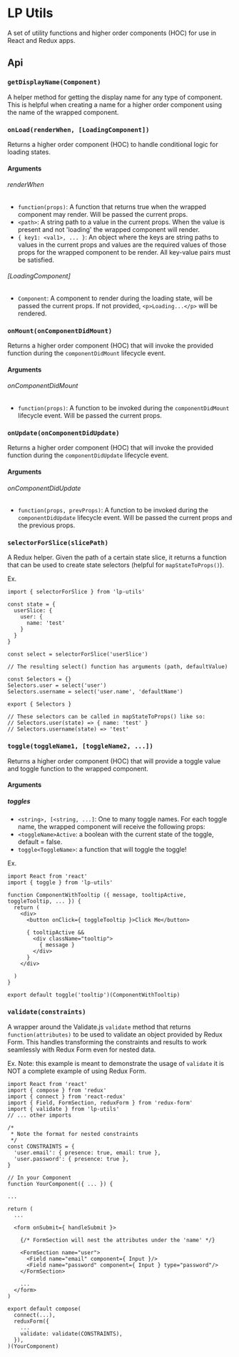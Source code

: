 # LP Utils
A set of utility functions and higher order components (HOC) for use in React and Redux apps.

## Api

### `getDisplayName(Component)`
A helper method for getting the display name for any type of component. This is helpful when creating a name for a higher order component using the name of the wrapped component.


### `onLoad(renderWhen, [LoadingComponent])`
Returns a higher order component (HOC) to handle conditional logic for loading states.

#### Arguments
###### renderWhen
+ `function(props)`: A function that returns true when the wrapped component may render. Will be passed the current props.
+ `<path>`: A string path to a value in the current props. When the value is present and not 'loading' the wrapped component will render.
+ `{ key1: <val1>, ... }`: An object where the keys are string paths to values in the current props and values are the required values of those props for the wrapped component to be render. All key-value pairs must be satisfied.

###### [LoadingComponent]
+ `Component`: A component to render during the loading state, will be passed the current props. If not provided, `<p>Loading...</p>` will be rendered.



### `onMount(onComponentDidMount)`
Returns a higher order component (HOC) that will invoke the provided function during the `componentDidMount` lifecycle event.

#### Arguments
###### onComponentDidMount
+ `function(props)`: A function to be invoked during the `componentDidMount` lifecycle event. Will be passed the current props.



### `onUpdate(onComponentDidUpdate)`
Returns a higher order component (HOC) that will invoke the provided function during the `componentDidUpdate` lifecycle event.

#### Arguments
###### onComponentDidUpdate
+ `function(props, prevProps)`: A function to be invoked during the `componentDidUpdate` lifecycle event. Will be passed the current props and the previous props.

### `selectorForSlice(slicePath)`
A Redux helper. Given the path of a certain state slice, it returns a function that can be used to create state selectors (helpful for `mapStateToProps()`).

Ex.
```
import { selectorForSlice } from 'lp-utils'

const state = {
  userSlice: {
    user: {
      name: 'test'
    }
  }
}

const select = selectorForSlice('userSlice')

// The resulting select() function has arguments (path, defaultValue)

const Selectors = {}
Selectors.user = select('user')
Selectors.username = select('user.name', 'defaultName')

export { Selectors }

// These selectors can be called in mapStateToProps() like so:
// Selectors.user(state) => { name: 'test' }
// Selectors.username(state) => 'test'

```


### `toggle(toggleName1, [toggleName2, ...])`
Returns a higher order component (HOC) that will provide a toggle value and toggle function to the wrapped component.

#### Arguments
##### toggles
+ `<string>, [<string, ...]`: One to many toggle names. For each toggle name, the wrapped component will receive the following props:
 + `<toggleName>Active`: a boolean with the current state of the toggle, default = false.
 + `toggle<ToggleName>`: a function that will toggle the toggle!

Ex.
```
import React from 'react'
import { toggle } from 'lp-utils'

function ComponentWithTooltip ({ message, tooltipActive, toggleTooltip, ... }) {
  return (
    <div>
      <button onClick={ toggleTooltip }>Click Me</button>

      { tooltipActive &&
        <div className="tooltip">
          { message }
        </div>
      }
    </div>

  )
}

export default toggle('tooltip')(ComponentWithTooltip)
```

### `validate(constraints)`
A wrapper around the Validate.js `validate` method that returns `function(attributes)` to be used to validate an object provided by Redux Form. This handles transforming the constraints and results to work seamlessly with Redux Form even for nested data.

Ex.
Note: this example is meant to demonstrate the usage of `validate` it is NOT a complete example of using Redux Form.
```
import React from 'react'
import { compose } from 'redux'
import { connect } from 'react-redux'
import { Field, FormSection, reduxForm } from 'redux-form'
import { validate } from 'lp-utils'
// ... other imports

/*
 * Note the format for nested constraints
 */
const CONSTRAINTS = {
  'user.email': { presence: true, email: true },
  'user.password': { presence: true },
}

// In your Component
function YourComponent({ ... }) {

...

return (
  ...   

  <form onSubmit={ handleSubmit }>

    {/* FormSection will nest the attributes under the 'name' */}

    <FormSection name="user">
      <Field name="email" component={ Input }/>
      <Field name="password" component={ Input } type="password"/>
    </FormSection>

    ...
  </form>
)

export default compose(
  connect(...),
  reduxForm({
    ...
    validate: validate(CONSTRAINTS),
  }),
)(YourComponent)
```
